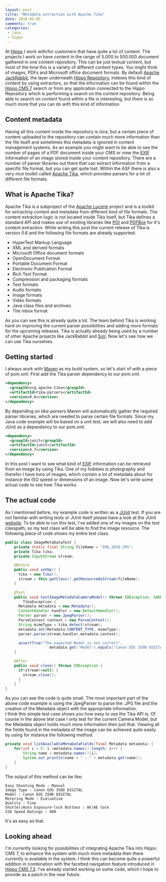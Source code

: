 ```yaml
---
layout: post
title: "Metadata extraction with Apache Tika"
date: 2010-04-05
comments: true
categories:
 - java
 - hippo
---
```


At <a href="http://www.onehippo.com/">Hippo</a> I work with/for customers that have quite a lot of content. The projects I work on have content in the range of 5.000 to 500.000 document gathered in one content repository. This can be just textual content, but most of the time this is a variety of different content types. You might think of images, PDFs and Microsoft office document formats. By default <a href="http://jackrabbit.apache.org/">Apache JackRabbit</a>, the layer underneath <a href="http://docs.onehippo.org/">Hippo Repository</a>, indexes this kind of content by using extractors, so that the information can be found within the <a href="http://docs.onehippo.org/">Hippo CMS 7</a> search or from any application connected to the Hippo Repository which is performing a search on the content repository. Being able to search on content found within a file is interesting, but there is so much more that you can do with this kind of information.

## Content metadata

Having all this content inside the repository is nice, but a certain piece of content uploaded to the repository can contain much more information than the file itself and sometimes this metadata is ignored in content management systems. As an example you might want to be able to see the number of pages of a PDF document inside your CMS or view the <a href="http://en.wikipedia.org/wiki/Exchangeable_image_file_format">EXIF</a> information of an image stored inside your content repository. There are a number of parser libraries out there that can extract information from a specific file format, but you can get quite lost. Within the ASF there is also a very nice toolkit called <a href="http://lucene.apache.org/tika/">Apache Tika</a>, which provides parsers for a lot of different file formats.

## What is Apache Tika?

Apache Tika is a subproject of the <a href="http://lucene.apache.org/">Apache Lucene</a> project and is a toolkit for extracting content and metadata from different kind of file formats. The content extraction logic is not located inside Tika itself, but Tika defines a standard API and makes use of existing libraries like <a href="http://poi.apache.org/">POI</a> and <a href="http://pdfbox.apache.org/">PDFBox</a> for it's content extraction. While writing this post the current release of Tika is version 0.6 and the following file formats are already supported:

+ HyperText Markup Language
+ XML and derived formats
+ Microsoft Office document formats
+ OpenDocument Format
+ Portable Document Format
+ Electronic Publication Format
+ Rich Text Format
+ Compression and packaging formats
+ Text formats
+ Audio formats
+ Image formats
+ Video formats
+ Java class files and archives
+ The mbox format

As you can see this is already quite a lot. The team behind Tika is working hard on improving the current parser possibilities and adding more formats for the upcoming releases. Tika is actually already being used by a number of other Apache projects like JackRabbit and <a href="http://lucene.apache.org/solr/">Solr</a>. Now let's see how we can use Tika ourselves.

## Getting started
I always work with <a href="http://maven.apache.org/">Maven</a> as my build system, so let's start of with a piece of pom.xml. First add the Tika parser dependency to our pom.xml.

``` xml
<dependency>
  <groupId>org.apache.tika</groupId>
  <artifactId>tika-parsers</artifactId>
  <version>0.6</version>
</dependency>
```

By depending on <i>tika-parsers</i> Maven will automatically gather the required parser libraries, which are needed to parse certain file formats. Since my Java code example will be based on a unit test, we will also need to add JUnit as a dependency to our pom.xml.

``` xml
<dependency>
  <groupId>junit</groupId>
  <artifactId>junit</artifactId>
  <version>4.7</version>
</dependency>
```

In this post I want to see what kind of <a href="http://en.wikipedia.org/wiki/Exchangeable_image_file_format">EXIF</a> information can be retrieved from an image by using Tika. One of my hobbies is photography and therefor I have tons of images, which contain a lot of metadata about for instance the ISO speed or dimensions of an image. Now let's write some actual code to see how Tika works.

## The actual code

As I mentioned before, my example code is written as a <a href="http://www.junit.org/">JUnit</a> test. If you are not familiar with writing tests or JUnit itself please have a look at the JUnit <a href="http://www.junit.org/">website</a>.
To be able to run this test, I've added one of my images on the test classpath, so my test class will be able to find the image resource. The following piece of code shows my entire test class.

``` java
public class ImageMetaDataTest {
    private static final String fileName = "IMG_2659.JPG";
    private Tika tika;
    private InputStream stream;

    @Before
    public void setUp() {
      tika = new Tika();
      stream = this.getClass().getResourceAsStream(fileName);
    }

    @Test
    public void testImageMetadataCameraModel() throws IOException, SAXException,
        TikaException {
      Metadata metadata = new Metadata();
      ContentHandler handler = new DefaultHandler();
      Parser parser = new JpegParser();
      ParseContext context = new ParseContext();
      String mimeType = tika.detect(stream);
      metadata.set(Metadata.CONTENT_TYPE, mimeType);
      parser.parse(stream,handler,metadata,context);

      assertTrue("The expected Model is not correct",
                    metadata.get("Model").equals("Canon EOS 350D DIGITAL"));
    }

    @After
    public void close() throws IOException {
      if(stream!=null) {
        stream.close();
      }
    }
}
```

As you can see the code is quite small. The most important part of the above code example is using the JpegParser to parse the .JPG file and the creation of the Metadata object with the appropriate information.<br />I think this simple test case shows you how easy to use the Tika API is. Of course in the above test case I only test for the current Camera Model, but the Metadata object holds much more information then just that.
Viewing all the fields found in the metadata of the image can be achieved quite easily by using for instance the following method.

``` java
private void listAvailableMetaDataFields(final Metadata metadata) {
    for(int i = 0; i <metadata.names().length; i++) {
        String name = metadata.names()[i];
        System.out.println(name + " : " + metadata.get(name));
    }
}
```

The output of this method can be like:

```
Easy Shooting Mode : Manual
Image Type : Canon EOS 350D DIGITAL
Model : Canon EOS 350D DIGITAL
Metering Mode : Evaluative
Quality : Fine
Shutter/Auto Exposure-lock Buttons : AF/AE lock
ISO Speed Ratings : 400
```
It's as easy as that.

## Looking ahead

I'm currently looking for possibilities of integrating Apache Tika into Hippo CMS 7, to enhance the system with much more metadata then there currently is available in the system. I think this can become quite a powerful addition in combination with the facetted navigation feature introduced in <a href="http://www.onehippo.com/en/news/2010/03/CMS+7.3.html">Hippo CMS 7.3</a>. I've already started working on some code, which I hope to provide as a patch in the near future.

